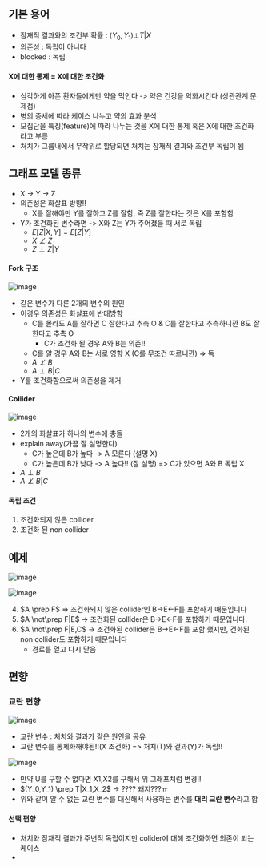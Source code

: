 ## 기본 용어
* 잠재적 결과와의 조건부 확률 : $(Y_0,Y_1)⊥T|X$
* 의존성 : 독립이 아니다
* blocked : 독립

#### X에 대한 통제 = X에 대한 조건화
* 심각하게 아픈 환자들에게만 약을 먹인다 -> 약은 건강을 악화시킨다 (상관관계 문제점)
* 병의 증세에 따라 케이스 나누고 약의 효과 분석
* 모집단을 특징(feature)에 따라 나누는 것을 X에 대한 통제 혹은 X에 대한 조건화라고 부름
* 처치가 그룹내에서 무작위로 할당되면 처치는 잠재적 결과와 조건부 독립이 됨

## 그래프 모델 종류
* X -> Y -> Z
* 의존성은 화살표 방향!!
   * X를 잘해야만 Y를 잘하고 Z를 잘함, 즉 Z를 잘한다는 것은 X를 포함함
* Y가 조건화된 변수라면 -> X와 Z는 Y가 주어졌을 때 서로 독립
  * $E[Z|X,Y] = E[Z|Y]$
  * $X \not\perp Z$
  * $Z \perp Z|Y$

#### Fork 구조
![image](https://github.com/hkyoo52/Causal-Inference/assets/63588046/4d67466f-7304-4ff1-84ea-bbb7dd6221fb)

* 같은 변수가 다른 2개의 변수의 원인
* 이경우 의존성은 화살표에 반대방향
    * C를 몰라도 A를 잘하면 C 잘한다고 추측 O & C를 잘한다고 추측하니깐 B도 잘한다고 추측 O
        * C가 조건화 될 경우 A와 B는 의존!!
    * C를 알 경우 A와 B는 서로 영향 X (C를 무조건 따르니깐) => 독
    * $A \not\perp B$
    * $A \perp B|C$
* Y룰 조건화함으로써 의존성을 제거

#### Collider
![image](https://github.com/hkyoo52/Causal-Inference/assets/63588046/0eb18a8e-2dff-4b91-a233-0064b4acc52c)

* 2개의 화살표가 하나의 변수에 충돌
* explain away(가끔 잘 설명한다)
    * C가 높은데 B가 높다 -> A 모른다 (설명 X)
    * C가 높은데 B가 낮다 -> A 높다!! (잘 설명)   => C가 있으면 A와 B 독립 X
* $A \perp B$
* $A \not\perp B|C$


#### 독립 조건
1. 조건화되지 않은 collider
2. 조건화 된 non collider

## 예제
![image](https://github.com/hkyoo52/Causal-Inference/assets/63588046/1b037cc5-581a-4da5-9db4-b67d20cc2b2a)

![image](https://github.com/hkyoo52/Causal-Inference/assets/63588046/57c30498-03ad-426b-8ba4-2f5383a7641a)

4. $A \prep F$ => 조건화되지 않은 collider인 B->E<-F를 포함하기 때문입니다
5. $A \not\prep F|E$ ->  조건화된 collider은 B->E<-F를 포함하기 때문입니다.
6. $A \not\prep F|E,C$ ->  조건화된 collider은 B->E<-F를 포함 했지만, 건화된 non collider도 포함하기 때문입니다
    * 경로를 열고 다시 닫음
  

 ## 편향
 ### 교란 편향
 ![image](https://github.com/hkyoo52/Causal-Inference/assets/63588046/cea34107-ee2c-4908-9e03-00745a1b47a2)

* 교란 변수 : 처치와 결과가 같은 원인을 공유
* 교란 변수를 통제화해야됨!!(X 조건화) => 처치(T)와 결과(Y)가 독립!!

![image](https://github.com/hkyoo52/Causal-Inference/assets/63588046/aefd3d14-7bd4-4c48-90dc-cf769330aaa7)

* 만약 U를 구할 수 없다면 X1,X2를 구해서 위 그래프처럼 변경!!
* $(Y_0,Y_1) \prep T|X_1,X_2$   -> ???? 왜지???ㅠ
* 위와 같이 알 수 없는 교란 변수를 대신해서 사용하는 변수를 **대리 교란 변수**라고 함

#### 선택 편향
* 처치와 잠재적 결과가 주변적 독립이지만 colider에 대해 조건화하면 의존이 되는 케이스
* 



